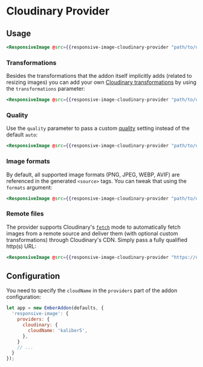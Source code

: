 # Cloudinary Provider

## Usage

```hbs
<ResponsiveImage @src={{responsive-image-cloudinary-provider "path/to/uploaded/image.jpg"}}/>
```

### Transformations

Besides the transformations that the addon itself implicitly adds (related to resizing images)
you can add your own [Cloudinary transformations](https://cloudinary.com/documentation/transformation_reference) by using the
`transformations` parameter:

```hbs
<ResponsiveImage @src={{responsive-image-cloudinary-provider "path/to/uploaded/image.jpg" transformations="e_sharpen:400,e_grayscale"}}/>
```

### Quality

Use the `quality` parameter to pass a custom [quality](https://cloudinary.com/documentation/transformation_reference#q_quality) setting 
instead of the default `auto`:

```hbs
<ResponsiveImage @src={{responsive-image-cloudinary-provider "path/to/uploaded/image.jpg" quality=50}}/>
```

### Image formats

By default, all supported image formats (PNG, JPEG, WEBP, AVIF) are referenced in the generated `<source>` tags.
You can tweak that using the `formats` argument:

```hbs
<ResponsiveImage @src={{responsive-image-cloudinary-provider "path/to/uploaded/image.jpg" formats=(array "webp" "avif")}}/>
```

### Remote files

The provider supports Cloudinary's [`fetch`](https://cloudinary.com/documentation/fetch_remote_images) mode to automatically fetch
images from a remote source and deliver them (with optional custom transformations) through Cloudinary's CDN. Simply
pass a fully qualified http(s) URL:

```hbs
<ResponsiveImage @src={{responsive-image-cloudinary-provider "https://upload.wikimedia.org/wikipedia/commons/1/13/Benedict_Cumberbatch_2011.png" transformations="e_grayscale"}}/>
```

## Configuration

You need to specify the `cloudName` in the `providers` part of the addon configuration:

```js
let app = new EmberAddon(defaults, {
  'responsive-image': {
    providers: {
      cloudinary: {
        cloudName: 'kaliber5',
      },
    }
    // ...
  }
});
```
